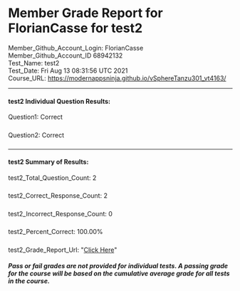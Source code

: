 # Member Grade Report for FlorianCasse for test2  
   
Member_Github_Account_Login: FlorianCasse  
Member_Github_Account_ID 68942132  
Test_Name: test2  
Test_Date: Fri Aug 13 08:31:56 UTC 2021  
Course_URL: https://modernappsninja.github.io/vSphereTanzu301_vt4163/  
   
---  
#### test2 Individual Question Results:  
Question1: Correct  
#####  
Question2: Correct  
#####  
---  
#### test2 Summary of Results:  
test2_Total_Question_Count: 2  
#####  
test2_Correct_Response_Count: 2  
#####  
test2_Incorrect_Response_Count: 0  
#####  
test2_Percent_Correct: 100.00%  
#####  
test2_Grade_Report_Url: "[Click Here](https://github.com/modernappsninjas/FlorianCasse/blob/main/static/userdata/courses/vSphereTanzu301_vt4163/grade_report.pr341.test2.md)"
##### Pass or fail grades are not provided for individual tests. A passing grade for the course will be based on the cumulative average grade for all tests in the course.  
